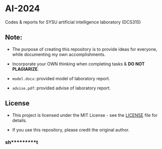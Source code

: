 # AI-2024

Codes & reports for SYSU artificial intelligence laboratory (DCS315) 

## Note: 

- The purpose of creating this repository is to provide ideas for everyone, while documenting my own accomplishments.

- Incorporate your OWN thinking when completing tasks & **DO NOT PLAGIARIZE**.

- `model.docx`: provided model of laboratory report.

- `advise.pdf`: provided advise of laboratory report.

## License

- This project is licensed under the MIT License - see the [LICENSE](LICENSE) file for details.

- If you use this repository, please credit the original author.
### sh*********t
